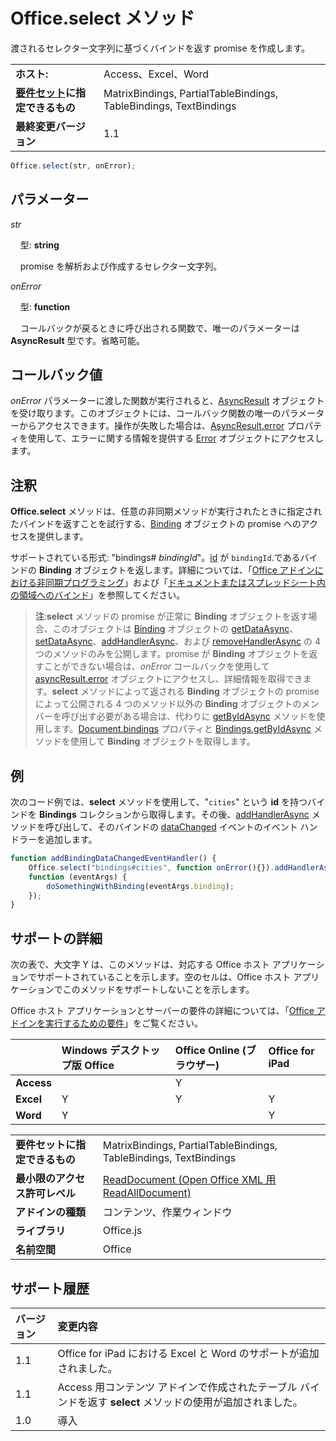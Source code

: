 

# <a name="office.select-method"></a>Office.select メソッド
渡されるセレクター文字列に基づくバインドを返す promise を作成します。

|||
|:-----|:-----|
|**ホスト:**|Access、Excel、Word|
|**[要件セット](../../docs/overview/specify-office-hosts-and-api-requirements.md)に指定できるもの**|MatrixBindings, PartialTableBindings, TableBindings, TextBindings|
|**最終変更バージョン**|1.1|

```js
Office.select(str, onError);
```


## <a name="parameters"></a>パラメーター


_str_<br/>
&nbsp;&nbsp;&nbsp;&nbsp;型: **string**<br/>
&nbsp;&nbsp;&nbsp;&nbsp;promise を解析および作成するセレクター文字列。

_onError_<br/>
&nbsp;&nbsp;&nbsp;&nbsp;型: **function**<br/>
&nbsp;&nbsp;&nbsp;&nbsp;コールバックが戻るときに呼び出される関数で、唯一のパラメーターは **AsyncResult** 型です。省略可能。
    

## <a name="callback-value"></a>コールバック値

_onError_ パラメーターに渡した関数が実行されると、[AsyncResult](../../reference/shared/asyncresult.md) オブジェクトを受け取ります。このオブジェクトには、コールバック関数の唯一のパラメーターからアクセスできます。操作が失敗した場合は、[AsyncResult.error](../../reference/shared/asyncresult.error.md) プロパティを使用して、エラーに関する情報を提供する [Error](../../reference/shared/error.md) オブジェクトにアクセスします。


## <a name="remarks"></a>注釈

**Office.select** メソッドは、任意の非同期メソッドが実行されたときに指定されたバインドを返すことを試行する、[Binding](../../reference/shared/binding.md) オブジェクトの promise へのアクセスを提供します。

サポートされている形式: "bindings# _bindingId_"。[id](../../reference/shared/binding.id.md) が `bindingId`.であるバインドの **Binding** オブジェクトを返します。詳細については、「[Office アドインにおける非同期プログラミング](../../docs/develop/asynchronous-programming-in-office-add-ins.md#asynchronous-programming-using-the-promises-pattern-to-access-data-in-bindings)」および「[ドキュメントまたはスプレッドシート内の領域へのバインド](../../docs/develop/bind-to-regions-in-a-document-or-spreadsheet.md)」を参照してください。


 >**注**:**select** メソッドの promise が正常に **Binding** オブジェクトを返す場合、このオブジェクトは [Binding](../../reference/shared/binding.md) オブジェクトの [getDataAsync](../../reference/shared/binding.getdataasync.md)、[setDataAsync](../../reference/shared/binding.setdataasync.md)、[addHandlerAsync](../../reference/shared/binding.addhandlerasync.md)、および [removeHandlerAsync](../../reference/shared/binding.removehandlerasync.md) の 4 つのメソッドのみを公開します。promise が **Binding** オブジェクトを返すことができない場合は、_onError_ コールバックを使用して [asyncResult.error](../../reference/shared/asyncresult.error.md) オブジェクトにアクセスし、詳細情報を取得できます。**select** メソッドによって返される **Binding** オブジェクトの promise によって公開される 4 つのメソッド以外の **Binding** オブジェクトのメンバーを呼び出す必要がある場合は、代わりに [getByIdAsync](../../reference/shared/bindings.getbyidasync.md) メソッドを使用します。[Document.bindings](../../reference/shared/document.bindings.md) プロパティと [Bindings.getByIdAsync](../../reference/shared/bindings.getbyidasync.md) メソッドを使用して **Binding** オブジェクトを取得します。


## <a name="example"></a>例

次のコード例では、**select** メソッドを使用して、"`cities`" という **id** を持つバインドを **Bindings** コレクションから取得します。その後、[addHandlerAsync](../../reference/shared/binding.addhandlerasync.md) メソッドを呼び出して、そのバインドの [dataChanged](../../reference/shared/binding.bindingdatachangedevent.md) イベントのイベント ハンドラーを追加します。


```js
function addBindingDataChangedEventHandler() {
    Office.select("bindings#cities", function onError(){}).addHandlerAsync(Office.EventType.BindingDataChanged,
    function (eventArgs) {
        doSomethingWithBinding(eventArgs.binding);
    });
}
```




## <a name="support-details"></a>サポートの詳細


次の表で、大文字 Y は、このメソッドは、対応する Office ホスト アプリケーションでサポートされていることを示します。空のセルは、Office ホスト アプリケーションでこのメソッドをサポートしないことを示します。

Office ホスト アプリケーションとサーバーの要件の詳細については、「[Office アドインを実行するための要件](../../docs/overview/requirements-for-running-office-add-ins.md)」をご覧ください。



||**Windows デスクトップ版 Office**|**Office Online (ブラウザー)**|**Office for iPad**|
|:-----|:-----|:-----|:-----|
|**Access**||Y||
|**Excel**|Y|Y|Y|
|**Word**|Y||Y|

|||
|:-----|:-----|
|**要件セットに指定できるもの**|MatrixBindings, PartialTableBindings, TableBindings, TextBindings|
|**最小限のアクセス許可レベル**|[ReadDocument (Open Office XML 用 ReadAllDocument)](../../docs/develop/requesting-permissions-for-api-use-in-content-and-task-pane-add-ins.md)|
|**アドインの種類**|コンテンツ、作業ウィンドウ|
|**ライブラリ**|Office.js|
|**名前空間**|Office|

## <a name="support-history"></a>サポート履歴



|**バージョン**|**変更内容**|
|:-----|:-----|
|1.1|Office for iPad における Excel と Word のサポートが追加されました。|
|1.1|Access 用コンテンツ アドインで作成されたテーブル バインドを返す **select** メソッドの使用が追加されました。|
|1.0|導入|
